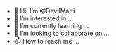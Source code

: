 - 👋 Hi, I’m @DevilMatti
- 👀 I’m interested in ...
- 🌱 I’m currently learning ...
- 💞️ I’m looking to collaborate on ...
- 📫 How to reach me ...

<!---
DevilMatti/DevilMatti is a ✨ special ✨ repository because its `README.md` (this file) appears on your GitHub profile.
You can click the Preview link to take a look at your changes.
--->

